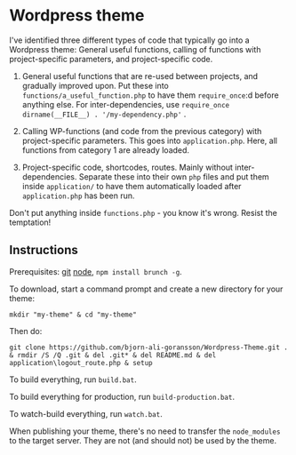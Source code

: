 Wordpress theme
===============

I've identified three different types of code that typically go into a Wordpress theme: General useful functions, calling of functions with project-specific parameters, and project-specific code.

1. General useful functions that are re-used between projects, and gradually improved upon. Put these into `functions/a_useful_function.php` to have them `require_once`:d before anything else. For inter-dependencies, use `require_once dirname(__FILE__) . '/my-dependency.php'` .

2. Calling WP-functions (and code from the previous category) with project-specific parameters. This goes into `application.php`. Here, all functions from category 1 are already loaded.

3. Project-specific code, shortcodes, routes. Mainly without inter-dependencies. Separate these into their own `php` files and put them inside `application/` to have them automatically loaded after `application.php` has been run.

Don't put anything inside `functions.php` - you know it's wrong. Resist the temptation!

Instructions
------------

Prerequisites: [git](https://git-scm.com/) [node](https://nodejs.org/), `npm install brunch -g`.

To download, start a command prompt and create a new directory for your theme:

```
mkdir "my-theme" & cd "my-theme"
```

Then do:

```
git clone https://github.com/bjorn-ali-goransson/Wordpress-Theme.git . & rmdir /S /Q .git & del .git* & del README.md & del application\logout_route.php & setup
```

To build everything, run `build.bat`.

To build everything for production, run `build-production.bat`.

To watch-build everything, run `watch.bat`.

When publishing your theme, there's no need to transfer the `node_modules` to the target server. They are not (and should not) be used by the theme.
